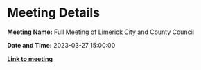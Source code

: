 # Meeting Details

**Meeting Name:** Full Meeting of Limerick City and County Council

**Date and Time:** 2023-03-27 15:00:00

**<a href="https://www.limerick.ie/council/whats-on/full-meeting-of-limerick-city-and-county-council-0" target="_blank">Link to meeting</a>**
